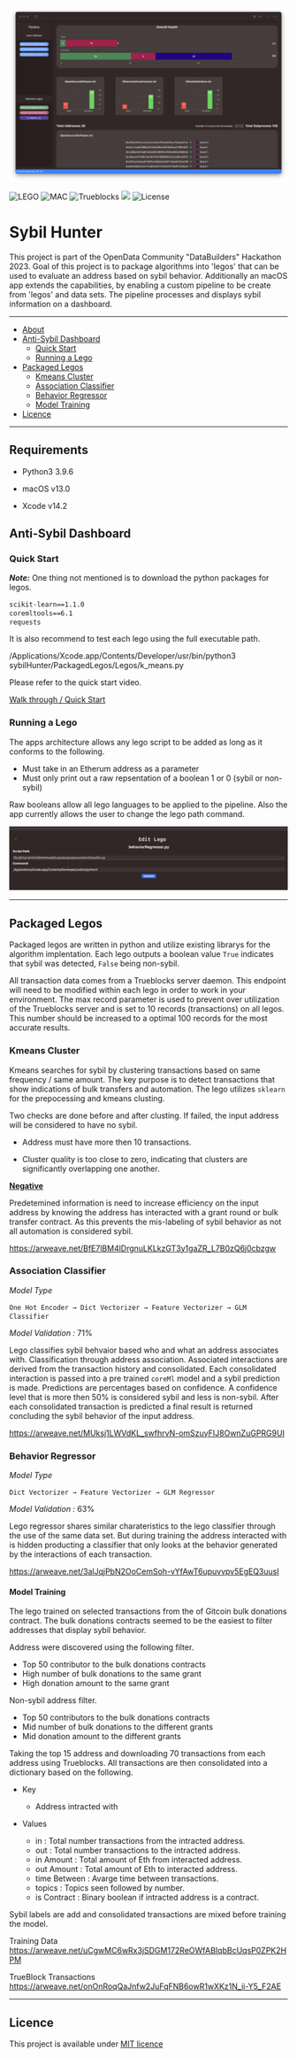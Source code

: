 
![Anti-Sybil Dashboard ](./readmeAssets/dashboard.png)

![LEGO](https://img.shields.io/badge/LEGO-Compatible-blue)
![MAC](https://img.shields.io/badge/macOS-13.0-orange)
![Trueblocks](https://img.shields.io/badge/TrueBlocks-Enabled-green)
![](https://img.shields.io/badge/coreML-True-ff69b4)
![License](https://img.shields.io/badge/license-MIT-blue.svg)

 # Sybil Hunter 


This project is part of the OpenData Community "DataBuilders" Hackathon 2023. Goal of this project is to package algorithms into 'legos' that can be used to evaluate an address based on sybil behavior. Additionally an macOS app extends the capabilities, by enabling a custom pipeline to be create from 'legos' and data sets. The pipeline processes and displays sybil information on a dashboard.

---
  * [About](#sybil-hunter)
  * [Anti-Sybil Dashboard ](#anti-sybil-dashboard )
    + [Quick Start](#quick-start)
    + [Running a Lego](#running-a-lego)
  * [Packaged Legos](#packaged-legos)
    + [Kmeans Cluster](#kmeans-Cluster)
    + [Association Classifier ](#association-classifier )
    + [Behavior Regressor](#behavior-regressor )
    + [Model Training](#model-training)
  * [Licence](#potential-shortcomings)


---

## Requirements

* Python3 3.9.6 

* macOS v13.0
* Xcode v14.2

## Anti-Sybil Dashboard 


### Quick Start

***Note:*** 
One thing not mentioned is to download the python packages for legos.

```
scikit-learn==1.1.0
coremltools==6.1
requests
```

It is also recommend to test each lego using the full executable path.

/Applications/Xcode.app/Contents/Developer/usr/bin/python3  <Your Full Path> sybilHunter/PackagedLegos/Legos/k_means.py 

Please refer to the quick start video.

[Walk through / Quick Start](https://youtu.be/n44hO0JUGvo)

### Running a Lego

The apps architecture allows any lego script to be added as long as it conforms to the following.

- Must take in an Etherum address as a parameter
- Must only print out a raw repsentation of a boolean  1 or 0 (sybil or non-sybil)

Raw booleans allow all lego languages to be applied to the pipeline. Also the app currently allows the user to change the lego path command.

![Anti-Sybil Dashboard ](./readmeAssets/editLego.png)


---

## Packaged Legos

Packaged legos are written in python and utilize existing librarys for the algorithm implentation. Each lego outputs a boolean value `True` indicates that sybil was detected, `False` being non-sybil. 

All transaction data comes from a Trueblocks server daemon. This endpoint will need to be modified within each lego in order to work in your environment. The max record parameter is used to prevent over utilization of the Trueblocks server and is set to 10 records (transactions) on all legos. This number should be increased to a optimal 100 records for the most accurate results.

### Kmeans Cluster

Kmeans searches for sybil by clustering transactions based on same frequency / same amount. The key purpose is to detect transactions that show indications of bulk transfers and automation. The lego utilizes `sklearn` for the prepocessing and kmeans clusting. 

Two checks are done before and after clusting. If failed, the input address will be considered to have no sybil.   

- Address must have more then 10 transactions.

- Cluster quality is too close to zero, indicating that clusters are significantly overlapping one another.

<b><u>Negative</u></b>

Predetemined information is need to increase efficiency on the input address by knowing the address has interacted with a grant round or bulk transfer contract. As this prevents the mis-labeling of sybil behavior as not all automation is considered sybil.

https://arweave.net/BfE7lBM4lDrgnuLKLkzGT3y1gaZR_L7B0zQ6j0cbzgw

### Association Classifier 

<i>Model Type </i>
```
One Hot Encoder → Dict Vectorizer → Feature Vectorizer → GLM Classifier
```
<i>Model Validation : </i> 71%

Lego classifies sybil behvaior based who and what an address associates with. Classification through address association. Associated interactions are derived from the transaction history and consolidated. Each consolidated interaction is passed into a pre trained `coreMl` model and a sybil prediction is made. Predictions are percentages based on confidence. A confidence level that is more then 50% is considered sybil and less is non-sybil. After each consolidated transaction is predicted a final result is returned concluding the sybil behavior of the input address. 

https://arweave.net/MUksj1LWVdKL_swfhrvN-omSzuyFIJ8OwnZuGPRG9UI

### Behavior Regressor 

<i>Model Type </i>

```
Dict Vectorizer → Feature Vectorizer → GLM Regressor
```

<i>Model Validation : </i> 63%

Lego regressor shares similar charateristics to the lego classifier through the use of the same data set. But during training the address interacted with is hidden producting a classifier that only looks at the behavior generated by the interactions of each transaction.

https://arweave.net/3alJqjPbN2OoCemSoh-vYfAwT6upuvvpv5EgEQ3uusI

#### Model Training


The lego trained on selected transactions from the of Gitcoin bulk donations contract. The bulk donations contracts seemed to be the easiest to filter addresses that display sybil behavior. 

Address were discovered using the following filter.

- Top 50 contributor to the bulk donations contracts
- High number of bulk donations to the same grant 
- High donation amount to the same grant

Non-sybil address filter.

- Top 50 contributors to the bulk donations contracts
- Mid number of bulk donations to the different grants
- Mid donation amount to the different grants

Taking the top 15 address and downloading 70 transactions from each address using Trueblocks. All transactions are then consolidated into a dictionary based on the following. 

* Key
    - Address intracted with 

* Values
    - in :              Total number transactions from the intracted address.
    - out :             Total number transactions to the intracted address.
    - in Amount :       Total amount of Eth from interacted address.
    - out Amount :      Total amount of Eth to interacted address.
    - time Between :    Avarge time between transactions.
    - topics :          Topics seen followed by number.
    - is Contract :     Binary boolean if intracted address is a contract.

Sybil labels are add and consolidated transactions are mixed before training the model.

Training Data
https://arweave.net/uCgwMC6wRx3jSDGM172ReOWfABIqbBcUqsP0ZPK2HPM

TrueBlock Transactions
https://arweave.net/onOnRoqQaJnfw2JuFqFNB6owR1wXKz1N_ii-Y5_F2AE



---

## Licence
This project is available under [MIT licence](https://github.com/MitchTODO/DaoManager/blob/main/LICENSE)



















